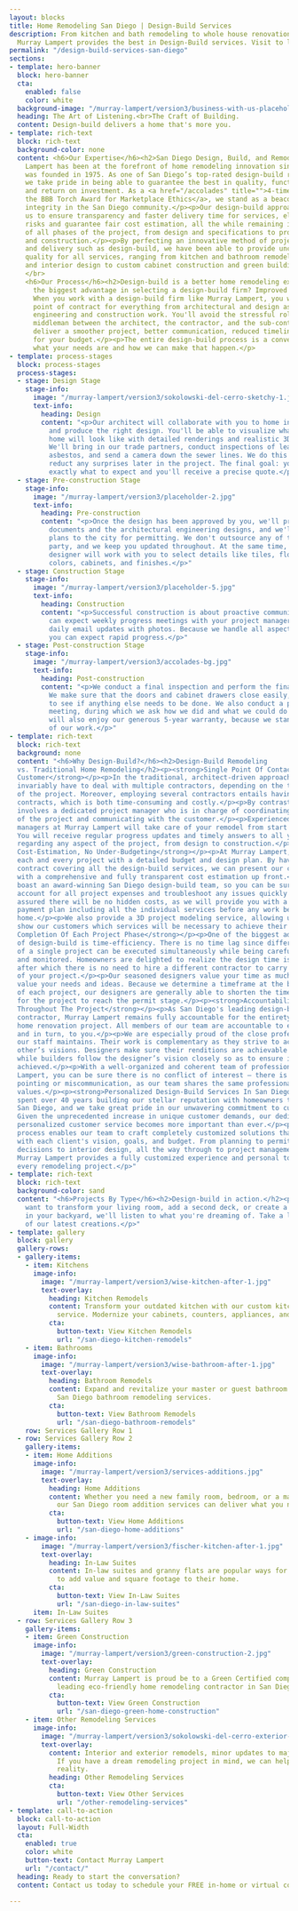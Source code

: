 ```yaml
---
layout: blocks
title: Home Remodeling San Diego | Design-Build Services
description: From kitchen and bath remodeling to whole house renovations in San Diego,
  Murray Lampert provides the best in Design-Build services. Visit to learn more.
permalink: "/design-build-services-san-diego"
sections:
- template: hero-banner
  block: hero-banner
  cta:
    enabled: false
    color: white
  background-image: "/murray-lampert/version3/business-with-us-placeholder.jpg"
  heading: The Art of Listening.<br>The Craft of Building.
  content: Design-build delivers a home that's more you.
- template: rich-text
  block: rich-text
  background-color: none
  content: <h6>Our Expertise</h6><h2>San Diego Design, Build, and Remodeling</h2><p>Murray
    Lampert has been at the forefront of home remodeling innovation since the company
    was founded in 1975. As one of San Diego’s top-rated design-build remodeling firms,
    we take pride in being able to guarantee the best in quality, functionality, appeal,
    and return on investment. As a <a href="/accolades" title="">4-time winner of
    the BBB Torch Award for Marketplace Ethics</a>, we stand as a beacon of business
    integrity in the San Diego community.</p><p>Our design-build approach enables
    us to ensure transparency and faster delivery time for services, eliminate under-budgeting
    risks and guarantee fair cost estimation, all the while remaining in full control
    of all phases of the project, from design and specifications to project management
    and construction.</p><p>By perfecting an innovative method of project planning
    and delivery such as design-build, we have been able to provide uncompromising
    quality for all services, ranging from kitchen and bathroom remodels, room additions
    and interior design to custom cabinet construction and green building.</p>
    </br>
    <h6>Our Process</h6><h2>Design-build is a better home remodeling experience.</h2><p>What's
      the biggest advantage in selecting a design-build firm? Improved communication.
      When you work with a design-build firm like Murray Lampert, you will enjoy a single
      point of contract for everything from architectural and design aspects to the
      engineering and construction work. You'll avoid the stressful role of being the
      middleman between the architect, the contractor, and the sub-contractors. We'll
      deliver a smoother project, better communication, reduced timeline, and more bang
      for your budget.</p><p>The entire design-build process is a conversation about
      what your needs are and how we can make that happen.</p>
- template: process-stages
  block: process-stages
  process-stages:
  - stage: Design Stage
    stage-info:
      image: "/murray-lampert/version3/sokolowski-del-cerro-sketchy-1.jpg"
      text-info:
        heading: Design
        content: "<p>Our architect will collaborate with you to home in on your wants
          and produce the right design. You'll be able to visualize what your future
          home will look like with detailed renderings and realistic 3D walkthroughs.
          We'll bring in our trade partners, conduct inspections of lead, mold, and
          asbestos, and send a camera down the sewer lines. We do this upfront to
          reduct any surprises later in the project. The final goal: you will know
          exactly what to expect and you'll receive a precise quote.</p>"
  - stage: Pre-construction Stage
    stage-info:
      image: "/murray-lampert/version3/placeholder-2.jpg"
      text-info:
        heading: Pre-construction
        content: "<p>Once the design has been approved by you, we'll prepare the construction
          documents and the architectural engineering designs, and we'll submit the
          plans to the city for permitting. We don't outsource any of this to a third
          party, and we keep you updated throughout. At the same time, your interior
          designer will work with you to select details like tiles, flooring, paint
          colors, cabinets, and finishes.</p>"
  - stage: Construction Stage
    stage-info:
      image: "/murray-lampert/version3/placeholder-5.jpg"
      text-info:
        heading: Construction
        content: "<p>Successful construction is about proactive communication. You
          can expect weekly progress meetings with your project manager and almost
          daily email updates with photos. Because we handle all aspects of the construction,
          you can expect rapid progress.</p>"
  - stage: Post-construction Stage
    stage-info:
      image: "/murray-lampert/version3/accolades-bg.jpg"
      text-info:
        heading: Post-construction
        content: "<p>We conduct a final inspection and perform the final punch list.
          We make sure that the doors and cabinet drawers close easily, and we check
          to see if anything else needs to be done. We also conduct a post-construction
          meeting, during which we ask how we did and what we could do better. You
          will also enjoy our generous 5-year warranty, because we stand the quality
          of our work.</p>"
- template: rich-text
  block: rich-text
  background: none
  content: "<h6>Why Design-Build?</h6><h2>Design-Build Remodeling
  vs. Traditional Home Remodeling</h2><p><strong>Single Point Of Contact For The
  Customer</strong></p><p>In the traditional, architect-driven approach, customers
  invariably have to deal with multiple contractors, depending on the type and scope
  of the project. Moreover, employing several contractors entails having several
  contracts, which is both time-consuming and costly.</p><p>By contrast, design-build
  involves a dedicated project manager who is in charge of coordinating all aspects
  of the project and communicating with the customer.</p><p>Experienced project
  managers at Murray Lampert will take care of your remodel from start to finish.
  You will receive regular progress updates and timely answers to all your questions
  regarding any aspect of the project, from design to construction.</p><p><strong>Controlled
  Cost-Estimation, No Under-Budgeting</strong></p><p>At Murray Lampert, we begin
  each and every project with a detailed budget and design plan. By having a single
  contract covering all the design-build services, we can present our customers
  with a comprehensive and fully transparent cost estimation up front.</p><p>We
  boast an award-winning San Diego design-build team, so you can be sure we will
  account for all project expenses and troubleshoot any issues quickly and efficiently.</p><p>Rest
  assured there will be no hidden costs, as we will provide you with a detailed
  payment plan including all the individual services before any work begins on your
  home.</p><p>We also provide a 3D project modeling service, allowing us to explicitly
  show our customers which services will be necessary to achieve their desired end-result.</p><p><strong>Timely
  Completion Of Each Project Phase</strong></p><p>One of the biggest advantages
  of design-build is time-efficiency. There is no time lag since different stages
  of a single project can be executed simultaneously while being carefully coordinated
  and monitored. Homeowners are delighted to realize the design time is shortened,
  after which there is no need to hire a different contractor to carry out the rest
  of your project.</p><p>Our seasoned designers value your time as much as they
  value your needs and ideas. Because we determine a timeframe at the beginning
  of each project, our designers are generally able to shorten the timeframe necessary
  for the project to reach the permit stage.</p><p><strong>Accountability And Consistency
  Throughout The Project</strong></p><p>As San Diego's leading design-build remodeling
  contractor, Murray Lampert remains fully accountable for the entirety of your
  home renovation project. All members of our team are accountable to each other,
  and in turn, to you.</p><p>We are especially proud of the close professional relationships
  our staff maintains. Their work is complementary as they strive to achieve each
  other’s visions. Designers make sure their renditions are achievable by the builders,
  while builders follow the designer’s vision closely so as to ensure it is accurately
  achieved.</p><p>With a well-organized and coherent team of professionals at Murray
  Lampert, you can be sure there is no conflict of interest – there is no finger
  pointing or miscommunication, as our team shares the same professional goals and
  values.</p><p><strong>Personalized Design-Build Services In San Diego</strong></p><p>We're
  spent over 40 years building our stellar reputation with homeowners throughout
  San Diego, and we take great pride in our unwavering commitment to customer satisfaction.
  Given the unprecedented increase in unique customer demands, our dedication to
  personalized customer service becomes more important than ever.</p><p>Our design-build
  process enables our team to craft completely customized solutions that fit perfectly
  with each client's vision, goals, and budget. From planning to permits, architectural
  decisions to interior design, all the way through to project management and construction,
  Murray Lampert provides a fully customized experience and personal touch with
  every remodeling project.</p>"
- template: rich-text
  block: rich-text
  background-color: sand
  content: "<h6>Projects By Type</h6><h2>Design-build in action.</h2><p>Whether you
    want to transform your living room, add a second deck, or create a wonderful oasis
    in your backyard, we'll listen to what you're dreaming of. Take a look at some
    of our latest creations.</p>"
- template: gallery
  block: gallery
  gallery-rows:
  - gallery-items:
    - item: Kitchens
      image-info:
        image: "/murray-lampert/version3/wise-kitchen-after-1.jpg"
        text-overlay:
          heading: Kitchen Remodels
          content: Transform your outdated kitchen with our custom kitchen remodeling
            service. Modernize your cabinets, counters, appliances, and more.
          cta:
            button-text: View Kitchen Remodels
            url: "/san-diego-kitchen-remodels"
    - item: Bathrooms
      image-info:
        image: "/murray-lampert/version3/wise-bathroom-after-1.jpg"
        text-overlay:
          heading: Bathroom Remodels
          content: Expand and revitalize your master or guest bathroom with our custom
            San Diego bathroom remodeling services.
          cta:
            button-text: View Bathroom Remodels
            url: "/san-diego-bathroom-remodels"
    row: Services Gallery Row 1
  - row: Services Gallery Row 2
    gallery-items:
    - item: Home Additions
      image-info:
        image: "/murray-lampert/version3/services-additions.jpg"
        text-overlay:
          heading: Home Additions
          content: Whether you need a new family room, bedroom, or a master suite,
            our San Diego room addition services can deliver what you need.
          cta:
            button-text: View Home Additions
            url: "/san-diego-home-additions"
    - image-info:
        image: "/murray-lampert/version3/fischer-kitchen-after-1.jpg"
        text-overlay:
          heading: In-Law Suites
          content: In-law suites and granny flats are popular ways for San Diegans
            to add value and square footage to their home.
          cta:
            button-text: View In-Law Suites
            url: "/san-diego-in-law-suites"
      item: In-Law Suites
  - row: Services Gallery Row 3
    gallery-items:
    - item: Green Construction
      image-info:
        image: "/murray-lampert/version3/green-construction-2.jpg"
        text-overlay:
          heading: Green Construction
          content: Murray Lampert is proud be to a Green Certified company, and a
            leading eco-friendly home remodeling contractor in San Diego.
          cta:
            button-text: View Green Construction
            url: "/san-diego-green-home-construction"
    - item: Other Remodeling Services
      image-info:
        image: "/murray-lampert/version3/sokolowski-del-cerro-exterior-1.jpg"
        text-overlay:
          content: Interior and exterior remodels, minor updates to major renovations.
            If you have a dream remodeling project in mind, we can help make it a
            reality.
          heading: Other Remodeling Services
          cta:
            button-text: View Other Services
            url: "/other-remodeling-services"
- template: call-to-action
  block: call-to-action
  layout: Full-Width
  cta:
    enabled: true
    color: white
    button-text: Contact Murray Lampert
    url: "/contact/"
  heading: Ready to start the conversation?
  content: Contact us today to schedule your FREE in-home or virtual consultation.

---
```


